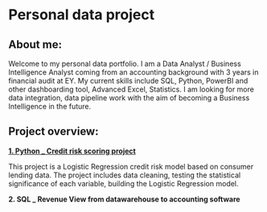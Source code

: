 # Personal data project
## About me:
Welcome to my personal data portfolio. I am a Data Analyst / Business Intelligence Analyst coming from an accounting background with 3 years in financial audit at EY.
My current skills include SQL, Python, PowerBI and other dashboarding tool, Advanced Excel, Statistics. I am looking for more data integration, data pipeline work with the aim of becoming a Business Intelligence in the future.

## Project overview: 

**[1. Python _ Credit risk scoring project]([url](https://github.com/nmduong232/Personal_data_project/tree/main/1.%20Python%20_%20Credit%20risk%20scoring%20project))**

This project is a Logistic Regression credit risk model based on consumer lending data. The project includes data cleaning, testing the statistical significance of each variable, building the Logistic Regression model.

**2. SQL _ Revenue View from datawarehouse to accounting software**
